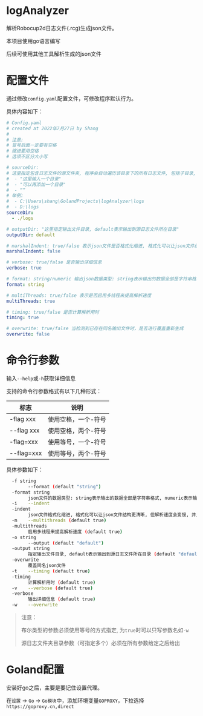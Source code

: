 # logAnalyzer

解析Robocup2d日志文件(.rcg)生成json文件。

本项目使用go语言编写

后续可使用其他工具解析生成的json文件

# 配置文件

通过修改`config.yaml`配置文件，可修改程序默认行为。

具体内容如下：

```yaml
# Config.yaml
# created at 2022年7月27日 by Shang
#
# 注意:
# 冒号后面一定要有空格
# 缩进要用空格
# 选项不区分大小写

# sourceDir:
# 这里指定包含日志文件的源文件夹, 程序会自动遍历该目录下的所有日志文件, 包括子目录, 注意格式:
#  - "这里输入一个目录"
#  - "可以再添加一个目录"
#  - “”
# 举例:
#  - C:\Users\shang\GolandProjects\logAnalyzer\logs
#  - D:\logs
sourceDir:
  - ./logs

# outputDir: "这里指定输出文件目录, default表示输出到源日志文件所在目录"
outputDir: default

# marshalIndent: true/false 表示json文件是否格式化缩进, 格式化可以让json文件结构更清晰, 但解析速度会变慢, 并且文件也会变大
marshalIndent: false

# verbose: true/false 是否输出详细信息
verbose: true

# format: string/numeric 输出json数据类型: string表示输出的数据全部是字符串格式, numeric表示输出的数据是数字类型. 使用string类型会使解析速度加快
format: string

# multiThreads: true/false 表示是否启用多线程来提高解析速度
multiThreads: true

# timing: true/false 是否计算解析用时
timing: true

# overwrite: true/false 当检测到已存在同名输出文件时，是否进行覆盖重新生成
overwrite: false

```

# 命令行参数

输入`--help`或`-h`获取详细信息

支持的命令行参数格式有以下几种形式：

| 标志| 说明         |
| ---- |------------|
| -flag xxx | 使用空格，一个-符号 |
| --flag xxx | 使用空格，两个-符号 |
| -flag=xxx | 使用等号，一个-符号 |
| --flag=xxx | 使用等号，两个-符号 |

具体参数如下：

```bash
  -f string
        --format (default "string")
  -format string
        json文件的数据类型: string表示输出的数据全部是字符串格式, numeric表示输出的数据是数字类型. 使用string类型会使解析速度加快 (default "string")
  -i    --indent
  -indent
        json文件格式化缩进, 格式化可以让json文件结构更清晰, 但解析速度会变慢, 并且文件也会变大
  -m    --multithreads (default true)
  -multithreads
        启用多线程来提高解析速度 (default true)
  -o string
        --output (default "default")
  -output string
        指定输出文件目录, default表示输出到源日志文件所在目录 (default "default")
  -overwrite
        覆盖同名json文件
  -t    --timing (default true)
  -timing
        计算解析用时 (default true)
  -v    --verbose (default true)
  -verbose
        输出详细信息 (default true)
  -w    --overwrite

```
> 注意：
> 
> 布尔类型的参数必须使用等号的方式指定, 为`true`时可以只写参数名如`-w`
> 
> 源日志文件夹目录参数（可指定多个）必须在所有参数给定之后给出
> 

# Goland配置

安装好go之后，主要是要记住设置代理。

在`设置` -> `Go` -> `Go模块`中，添加环境变量`GOPROXY`，下拉选择`https://goproxy.cn,direct`
